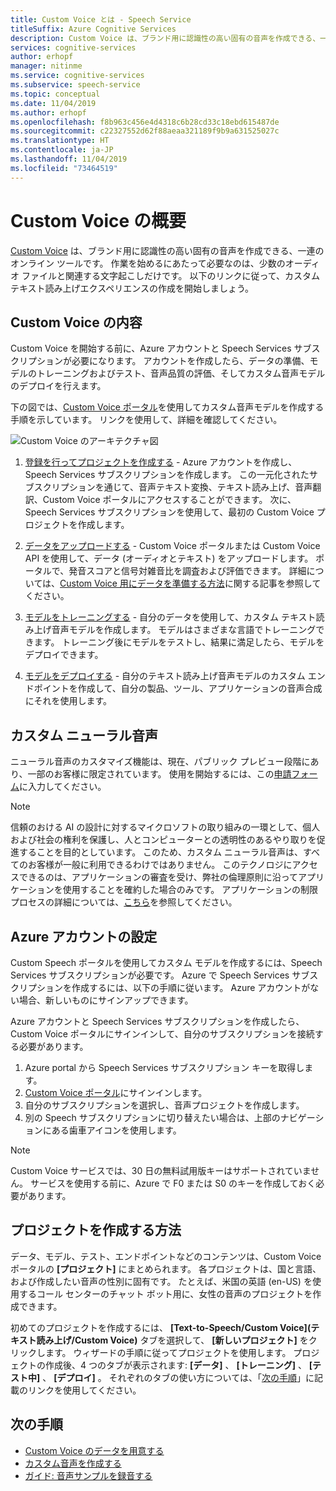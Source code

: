 ```yaml
---
title: Custom Voice とは - Speech Service
titleSuffix: Azure Cognitive Services
description: Custom Voice は、ブランド用に認識性の高い固有の音声を作成できる、一連のオンライン ツールです。 作業を始めるにあたって必要なのは、少数のオーディオ ファイルと関連する文字起こしだけです。 以下のリンクに従って、カスタム音声テキスト変換エクスペリエンスの作成を開始しましょう。
services: cognitive-services
author: erhopf
manager: nitinme
ms.service: cognitive-services
ms.subservice: speech-service
ms.topic: conceptual
ms.date: 11/04/2019
ms.author: erhopf
ms.openlocfilehash: f8b963c456e4d4318c6b28cd33c18ebd615487de
ms.sourcegitcommit: c22327552d62f88aeaa321189f9b9a631525027c
ms.translationtype: HT
ms.contentlocale: ja-JP
ms.lasthandoff: 11/04/2019
ms.locfileid: "73464519"
---
```

# <a name="get-started-with-custom-voice"></a>Custom Voice の概要

[Custom Voice](https://aka.ms/customvoice) は、ブランド用に認識性の高い固有の音声を作成できる、一連のオンライン ツールです。 作業を始めるにあたって必要なのは、少数のオーディオ ファイルと関連する文字起こしだけです。 以下のリンクに従って、カスタム テキスト読み上げエクスペリエンスの作成を開始しましょう。

## <a name="whats-in-custom-voice"></a>Custom Voice の内容

Custom Voice を開始する前に、Azure アカウントと Speech Services サブスクリプションが必要になります。 アカウントを作成したら、データの準備、モデルのトレーニングおよびテスト、音声品質の評価、そしてカスタム音声モデルのデプロイを行えます。

下の図では、[Custom Voice ポータル](https://aka.ms/customvoice)を使用してカスタム音声モデルを作成する手順を示しています。 リンクを使用して、詳細を確認してください。

![Custom Voice のアーキテクチャ図](media/custom-voice/custom-voice-diagram.png)

1.  [登録を行ってプロジェクトを作成する](#set-up-your-azure-account) - Azure アカウントを作成し、Speech Services サブスクリプションを作成します。 この一元化されたサブスクリプションを通じて、音声テキスト変換、テキスト読み上げ、音声翻訳、Custom Voice ポータルにアクセスすることができます。 次に、Speech Services サブスクリプションを使用して、最初の Custom Voice プロジェクトを作成します。

2.  [データをアップロードする](how-to-custom-voice-create-voice.md#upload-your-datasets) - Custom Voice ポータルまたは Custom Voice API を使用して、データ (オーディオとテキスト) をアップロードします。 ポータルで、発音スコアと信号対雑音比を調査および評価できます。 詳細については、[Custom Voice 用にデータを準備する方法](how-to-custom-voice-prepare-data.md)に関する記事を参照してください。

3.  [モデルをトレーニングする](how-to-custom-voice-create-voice.md#build-your-custom-voice-model) - 自分のデータを使用して、カスタム テキスト読み上げ音声モデルを作成します。 モデルはさまざまな言語でトレーニングできます。 トレーニング後にモデルをテストし、結果に満足したら、モデルをデプロイできます。

4.  [モデルをデプロイする](how-to-custom-voice-create-voice.md#create-and-use-a-custom-voice-endpoint) - 自分のテキスト読み上げ音声モデルのカスタム エンドポイントを作成して、自分の製品、ツール、アプリケーションの音声合成にそれを使用します。

## <a name="custom-neural-voices"></a>カスタム ニューラル音声

ニューラル音声のカスタマイズ機能は、現在、パブリック プレビュー段階にあり、一部のお客様に限定されています。 使用を開始するには、この[申請フォーム](https://go.microsoft.com/fwlink/?linkid=2108737)に入力してください。

> [!NOTE]
> 信頼のおける AI の設計に対するマイクロソフトの取り組みの一環として、個人および社会の権利を保護し、人とコンピューターとの透明性のあるやり取りを促進することを目的としています。 このため、カスタム ニューラル音声は、すべてのお客様が一般に利用できるわけではありません。 このテクノロジにアクセスできるのは、アプリケーションの審査を受け、弊社の倫理原則に沿ってアプリケーションを使用することを確約した場合のみです。 アプリケーションの制限プロセスの詳細については、[こちら](https://aka.ms/custom-neural-gating-overview)を参照してください。

## <a name="set-up-your-azure-account"></a>Azure アカウントの設定

Custom Speech ポータルを使用してカスタム モデルを作成するには、Speech Services サブスクリプションが必要です。 Azure で Speech Services サブスクリプションを作成するには、以下の手順に従います。 Azure アカウントがない場合、新しいものにサインアップできます。  

Azure アカウントと Speech Services サブスクリプションを作成したら、Custom Voice ポータルにサインインして、自分のサブスクリプションを接続する必要があります。

1. Azure portal から Speech Services サブスクリプション キーを取得します。
2. [Custom Voice ポータル](https://aka.ms/custom-voice)にサインインします。
3. 自分のサブスクリプションを選択し、音声プロジェクトを作成します。
4. 別の Speech サブスクリプションに切り替えたい場合は、上部のナビゲーションにある歯車アイコンを使用します。

> [!NOTE]
> Custom Voice サービスでは、30 日の無料試用版キーはサポートされていません。 サービスを使用する前に、Azure で F0 または S0 のキーを作成しておく必要があります。

## <a name="how-to-create-a-project"></a>プロジェクトを作成する方法

データ、モデル、テスト、エンドポイントなどのコンテンツは、Custom Voice ポータルの **[プロジェクト]** にまとめられます。 各プロジェクトは、国と言語、および作成したい音声の性別に固有です。 たとえば、米国の英語 (en-US) を使用するコール センターのチャット ボット用に、女性の音声のプロジェクトを作成できます。

初めてのプロジェクトを作成するには、 **[Text-to-Speech/Custom Voice]\(テキスト読み上げ/Custom Voice\)** タブを選択して、 **[新しいプロジェクト]** をクリックします。 ウィザードの手順に従ってプロジェクトを使用します。 プロジェクトの作成後、4 つのタブが表示されます: **[データ]** 、 **[トレーニング]** 、 **[テスト中]** 、 **[デプロイ]** 。 それぞれのタブの使い方については、「[次の手順](#next-steps)」に記載のリンクを使用してください。

## <a name="next-steps"></a>次の手順

- [Custom Voice のデータを用意する](how-to-custom-voice-prepare-data.md)
- [カスタム音声を作成する](how-to-custom-voice-create-voice.md)
- [ガイド: 音声サンプルを録音する](record-custom-voice-samples.md)
